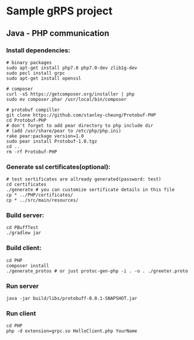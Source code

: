 # Sample gRPS project
## Java - PHP communication

### Install dependencies:
```
# binary packages
sudo apt-get install php7.0 php7.0-dev zlib1g-dev
sudo pecl install grpc
sudo apt-get install openssl

# composer
curl -sS https://getcomposer.org/installer | php
sudo mv composer.phar /usr/local/bin/composer

# protobuf compiller
git clone https://github.com/stanley-cheung/Protobuf-PHP
cd Protobuf-PHP
# don't forget to add pear directory to php include dir
# (add /usr/share/pear to /etc/php/php.ini)
rake pear:package version=1.0
sudo pear install Protobuf-1.0.tgz
cd ..
rm -rf Protobuf-PHP
```

### Generate ssl certificates(optional):
```
# test sertificates are allready generated(password: test)
cd certificates
./generate # you can customize sertificate details in this file
cp * ../PHP/certificates/
cp * ../src/main/resources/
```

### Build server:
```
cd PBuffTest
./gradlew jar
```

### Build client:
```
cd PHP
composer install
./generate_protos # or just protoc-gen-php -i . -o . ./greeter.proto
```

### Run server
```
java -jar build/libs/protobuff-0.0.1-SNAPSHOT.jar
```

### Run client
```
cd PHP
php -d extension=grpc.so HelloClient.php YourName
```